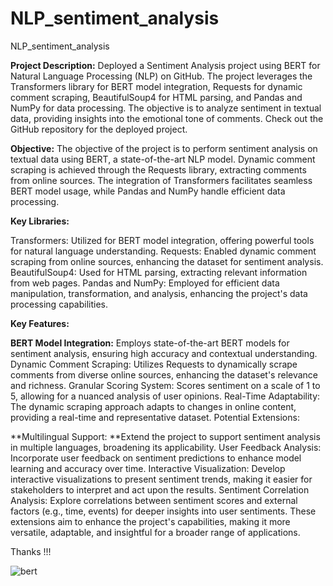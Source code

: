 # NLP_sentiment_analysis
NLP_sentiment_analysis

**Project Description:**
Deployed a Sentiment Analysis project using BERT for Natural Language Processing (NLP) on GitHub. The project leverages the Transformers library for BERT model integration, Requests for dynamic comment scraping, BeautifulSoup4 for HTML parsing, and Pandas and NumPy for data processing. The objective is to analyze sentiment in textual data, providing insights into the emotional tone of comments. Check out the GitHub repository for the deployed project.

**Objective:**
The objective of the project is to perform sentiment analysis on textual data using BERT, a state-of-the-art NLP model. Dynamic comment scraping is achieved through the Requests library, extracting comments from online sources. The integration of Transformers facilitates seamless BERT model usage, while Pandas and NumPy handle efficient data processing.

**Key Libraries:**

Transformers: Utilized for BERT model integration, offering powerful tools for natural language understanding.
Requests: Enabled dynamic comment scraping from online sources, enhancing the dataset for sentiment analysis.
BeautifulSoup4: Used for HTML parsing, extracting relevant information from web pages.
Pandas and NumPy: Employed for efficient data manipulation, transformation, and analysis, enhancing the project's data processing capabilities.

**Key Features:**

**BERT Model Integration:** Employs state-of-the-art BERT models for sentiment analysis, ensuring high accuracy and contextual understanding.
Dynamic Comment Scraping: Utilizes Requests to dynamically scrape comments from diverse online sources, enhancing the dataset's relevance and richness.
Granular Scoring System: Scores sentiment on a scale of 1 to 5, allowing for a nuanced analysis of user opinions.
Real-Time Adaptability: The dynamic scraping approach adapts to changes in online content, providing a real-time and representative dataset.
Potential Extensions:

**Multilingual Support: **Extend the project to support sentiment analysis in multiple languages, broadening its applicability.
User Feedback Analysis: Incorporate user feedback on sentiment predictions to enhance model learning and accuracy over time.
Interactive Visualization: Develop interactive visualizations to present sentiment trends, making it easier for stakeholders to interpret and act upon the results.
Sentiment Correlation Analysis: Explore correlations between sentiment scores and external factors (e.g., time, events) for deeper insights into user sentiments.
These extensions aim to enhance the project's capabilities, making it more versatile, adaptable, and insightful for a broader range of applications.


Thanks !!!

![bert ](https://github.com/PraveenPrabhat125/NLP_sentiment_analysis/assets/98007294/b00e8533-f5d9-45b2-aeec-8760ceffe4ac)



